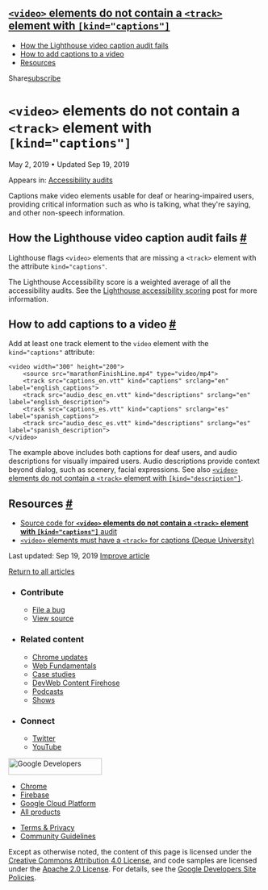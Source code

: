 





<a href="#lesscodegreaterandltvideoandgtlesscodegreater-elements-do-not-contain-a-lesscodegreaterandlttrackandgtlesscodegreater-element-with-lesscodegreaterkindandquotcaptionsandquotlesscodegreater" class="w-toc__header--link"><code>&lt;video&gt;</code> elements do not contain a <code>&lt;track&gt;</code> element with <code>[kind="captions"]</code></a>
------------------------------------------------------------------------------------------------------------------------------------------------------------------------------------------------------------------------------------------------------------------------------------------------------------------------------------------------------------------

-   [How the Lighthouse video caption audit fails](#how-the-lighthouse-video-caption-audit-fails)
-   [How to add captions to a video](#how-to-add-captions-to-a-video)
-   [Resources](#resources)

Share<a href="/newsletter/" class="gc-analytics-event w-actions__fab w-actions__fab--subscribe"><span>subscribe</span></a>

`<video>` elements do not contain a `<track>` element with `[kind="captions"]`
==============================================================================

May 2, 2019 <span class="w-author__separator">•</span> Updated Sep 19, 2019

<span class="w-post-signpost__title">Appears in:</span> <a href="/lighthouse-accessibility" class="w-post-signpost__link">Accessibility audits</a>

Captions make video elements usable for deaf or hearing-impaired users, providing critical information such as who is talking, what they're saying, and other non-speech information.

How the Lighthouse video caption audit fails <a href="#how-the-lighthouse-video-caption-audit-fails" class="w-headline-link">#</a>
----------------------------------------------------------------------------------------------------------------------------------

Lighthouse flags `<video>` elements that are missing a `<track>` element with the attribute `kind="captions"`.

The Lighthouse Accessibility score is a weighted average of all the accessibility audits. See the [Lighthouse accessibility scoring](/accessibility-scoring) post for more information.

How to add captions to a video <a href="#how-to-add-captions-to-a-video" class="w-headline-link">#</a>
------------------------------------------------------------------------------------------------------

Add at least one track element to the `video` element with the `kind="captions"` attribute:

    <video width="300" height="200">
        <source src="marathonFinishLine.mp4" type="video/mp4">
        <track src="captions_en.vtt" kind="captions" srclang="en" label="english_captions">
        <track src="audio_desc_en.vtt" kind="descriptions" srclang="en" label="english_description">
        <track src="captions_es.vtt" kind="captions" srclang="es" label="spanish_captions">
        <track src="audio_desc_es.vtt" kind="descriptions" srclang="es" label="spanish_description">
    </video>

The example above includes both captions for deaf users, and audio descriptions for visually impaired users. Audio descriptions provide context beyond dialog, such as scenery, facial expressions. See also [`<video>` elements do not contain a `<track>` element with `[kind="description"]`](/video-description).

Resources <a href="#resources" class="w-headline-link">#</a>
------------------------------------------------------------

-   [Source code for **`<video>` elements do not contain a `<track>` element with `[kind="captions"]`** audit](https://github.com/GoogleChrome/lighthouse/blob/master/lighthouse-core/audits/accessibility/video-caption.js)
-   [`<video>` elements must have a `<track>` for captions (Deque University)](https://dequeuniversity.com/rules/axe/3.3/video-caption)

<span class="w-mr--sm">Last updated: Sep 19, 2019 </span>[Improve article](https://github.com/GoogleChrome/web.dev/blob/master/src/site/content/en/lighthouse-accessibility/video-caption/index.md)

<a href="/lighthouse-accessibility" class="gc-analytics-event w-article-navigation__link w-article-navigation__link--back w-article-navigation__link--single">Return to all articles</a>

-   ### Contribute

    -   <a href="https://github.com/GoogleChrome/web.dev/issues/new?assignees=&amp;labels=bug&amp;template=bug_report.md&amp;title=" class="w-footer__linkbox-link">File a bug</a>
    -   <a href="https://github.com/googlechrome/web.dev" class="w-footer__linkbox-link">View source</a>

-   ### Related content

    -   <a href="https://blog.chromium.org/" class="w-footer__linkbox-link">Chrome updates</a>
    -   <a href="https://developers.google.com/web/" class="w-footer__linkbox-link">Web Fundamentals</a>
    -   <a href="https://developers.google.com/web/showcase/" class="w-footer__linkbox-link">Case studies</a>
    -   <a href="https://devwebfeed.appspot.com/" class="w-footer__linkbox-link">DevWeb Content Firehose</a>
    -   <a href="/podcasts/" class="w-footer__linkbox-link">Podcasts</a>
    -   <a href="/shows/" class="w-footer__linkbox-link">Shows</a>

-   ### Connect

    -   <a href="https://www.twitter.com/ChromiumDev" class="w-footer__linkbox-link">Twitter</a>
    -   <a href="https://www.youtube.com/user/ChromeDevelopers" class="w-footer__linkbox-link">YouTube</a>

<a href="https://developers.google.com/" class="w-footer__utility-logo-link"><img src="/images/lockup-color.png" alt="Google Developers" class="w-footer__utility-logo" width="185" height="33" /></a>

-   <a href="https://developer.chrome.com/" class="w-footer__utility-link">Chrome</a>
-   <a href="https://firebase.google.com/" class="w-footer__utility-link">Firebase</a>
-   <a href="https://cloud.google.com/" class="w-footer__utility-link">Google Cloud Platform</a>
-   <a href="https://developers.google.com/products" class="w-footer__utility-link">All products</a>

<!-- -->

-   <a href="https://policies.google.com/" class="w-footer__utility-link">Terms &amp; Privacy</a>
-   <a href="/community-guidelines/" class="w-footer__utility-link">Community Guidelines</a>

Except as otherwise noted, the content of this page is licensed under the [Creative Commons Attribution 4.0 License](https://creativecommons.org/licenses/by/4.0/), and code samples are licensed under the [Apache 2.0 License](https://www.apache.org/licenses/LICENSE-2.0). For details, see the [Google Developers Site Policies](https://developers.google.com/terms/site-policies).
